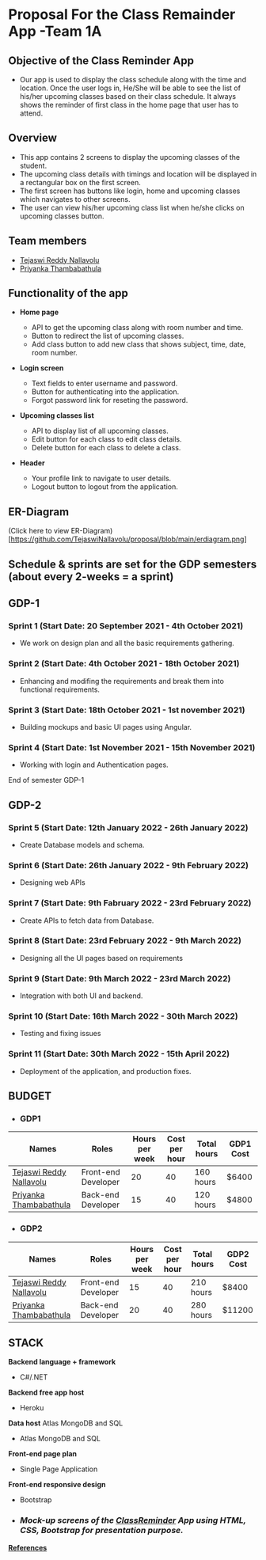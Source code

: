 # Proposal For the Class Remainder App -Team 1A

## Objective of the Class Reminder App
- Our app is used to display the class schedule along with the time and location. Once the user logs in, He/She will be able to see the list of his/her upcoming classes based on their class schedule. It always shows the reminder of first class in the home page that user has to attend.

## Overview
- This app contains 2 screens to display the upcoming classes of the student.
- The upcoming class details with timings and location will be displayed in a rectangular box on the first screen.
- The first screen has buttons like login, home and upcoming classes which navigates to other screens.
- The user can view his/her upcoming class list when he/she clicks on upcoming classes button.

## Team members 
 - [Tejaswi Reddy Nallavolu](https://github.com/TejaswiNallavolu)
 - [Priyanka Thambabathula](https://github.com/Priyanka1818)

## Functionality of the app
- **Home page**
   - API to get the upcoming class along with room number and time.
   - Button to redirect the list of upcoming classes.
   - Add class button to add new class that shows subject, time, date, room number.

- **Login screen**
   - Text fields to enter username and password.
   - Button for authenticating into the application.
   - Forgot password link for reseting the password.

- **Upcoming classes list**
   - API to display list of all upcoming classes.
   - Edit button for each class to edit class details.
   - Delete button for each class to delete a class.

- **Header**
   - Your profile link to navigate to user details.
   - Logout button to logout from the application.
   
## ER-Diagram
(Click here to view ER-Diagram)[https://github.com/TejaswiNallavolu/proposal/blob/main/erdiagram.png]

## Schedule & sprints are set for the GDP semesters (about every 2-weeks = a sprint)

## GDP-1 

### Sprint 1  (Start Date: 20 September 2021 - 4th October 2021)
- We work on design plan and all the basic requirements gathering. 

### Sprint 2  (Start Date: 4th October 2021 - 18th October 2021)
- Enhancing and modifing the requirements and break them into functional requirements.

### Sprint 3  (Start Date: 18th October 2021 - 1st november 2021)
- Building mockups and basic UI pages using Angular.

### Sprint 4  (Start Date: 1st November 2021 - 15th November 2021)
- Working with login and Authentication pages.

 End of semester GDP-1

## GDP-2 

 ### Sprint 5  (Start Date: 12th January 2022 - 26th January 2022)
 - Create Database models and schema.

 ### Sprint 6  (Start Date: 26th January 2022 - 9th February 2022)
 - Designing web APIs

 ### Sprint 7  (Start Date: 9th Fabruary 2022 - 23rd February 2022)
 - Create APIs to fetch data from Database.

 ### Sprint 8  (Start Date: 23rd February 2022 - 9th March 2022)
 - Designing all the UI pages based on requirements

 ### Sprint 9  (Start Date: 9th March 2022 - 23rd March 2022)
 - Integration with both UI and backend.

 ### Sprint 10  (Start Date: 16th March 2022 - 30th March 2022)
 - Testing and fixing issues

 ### Sprint 11  (Start Date: 30th March 2022 - 15th April 2022)
 - Deployment of the application, and production fixes.

## BUDGET
* ### GDP1
| Names                   | Roles               | Hours per week | Cost per hour | Total hours | GDP1 Cost |
| ----------------------- | ------------------- | -------------- | ------------- | ----------- | --------- |
| [Tejaswi Reddy Nallavolu](https://github.com/tejaswinallavolu) | Front-end Developer | 20             | 40            | 160 hours    | $6400      |
| [Priyanka Thambabathula](https://github.com/Priyanka1818)  | Back-end Developer  | 15              | 40            | 120 hours    | $4800       |

* ### GDP2
| Names                   | Roles               | Hours per week | Cost per hour | Total hours | GDP2 Cost |
| ----------------------- | ------------------- | -------------- | ------------- | ----------- | --------- |
| [Tejaswi Reddy Nallavolu](https://github.com/tejaswinallavolu) | Front-end Developer | 15              | 40            | 210 hours   | $8400      |
| [Priyanka Thambabathula](https://github.com/Priyanka1818)  | Back-end Developer  | 20             | 40            | 280 hours   | $11200      |

## STACK

**Backend language + framework** 
- C#/.NET

**Backend free app host** 
- Heroku 

**Data host** Atlas MongoDB and SQL
- Atlas MongoDB and SQL

**Front-end page plan** 
- Single Page Application

**Front-end responsive design** 
- Bootstrap

- ### ___Mock-up screens of the [ClassReminder](https://github.com/TejaswiNallavolu/1A-ClassReminder) App using HTML, CSS, Bootstrap for presentation purpose.___


**[References](https://angular.io/guide/forms)**
